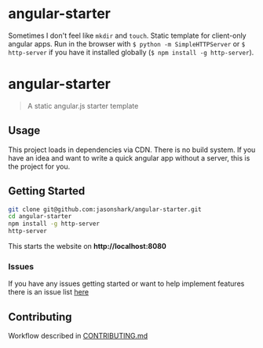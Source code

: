 angular-starter
====

Sometimes I don't feel like `mkdir` and `touch`. Static template for client-only angular apps. Run in the browser with `$ python -m SimpleHTTPServer` or `$ http-server` if you have it installed globally (`$ npm install -g http-server`).

# angular-starter

> A static angular.js starter template

## Usage

This project loads in dependencies via CDN. There is no build system. If you have an idea and want to write a quick angular app without a server, this is the project for you.

## Getting Started

```sh
git clone git@github.com:jasonshark/angular-starter.git
cd angular-starter
npm install -g http-server
http-server
```

This starts the website on **http://localhost:8080**

### Issues

If you have any issues getting started or want to help implement features there is an issue list [here](https://github.com/jasonshark/angular-starter/issues)

## Contributing

Workflow described in [CONTRIBUTING.md](CONTRIBUTING.md)
